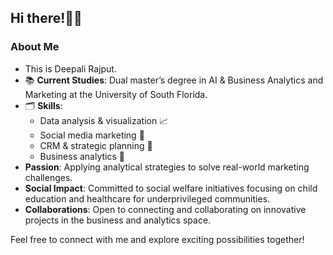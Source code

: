 ## Hi there!👋🏻


### About Me

- This is Deepali Rajput.
- 📚 **Current Studies**: Dual master’s degree in AI & Business Analytics and Marketing at the University of South Florida.
- 🗂️ **Skills**:
  - Data analysis & visualization 📈 
  - Social media marketing 📎 
  - CRM & strategic planning 📌 
  - Business analytics 📂 
- **Passion**: Applying analytical strategies to solve real-world marketing challenges.
- **Social Impact**: Committed to social welfare initiatives focusing on child education and healthcare for underprivileged communities.
- **Collaborations**: Open to connecting and collaborating on innovative projects in the business and analytics space.

Feel free to connect with me and explore exciting possibilities together!


